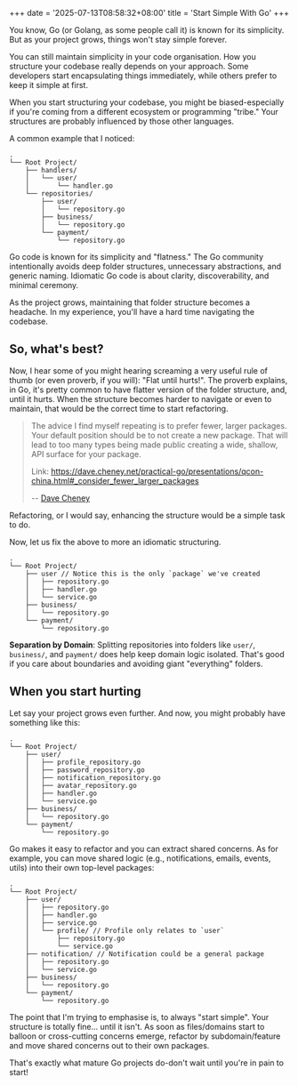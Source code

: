 +++
date = '2025-07-13T08:58:32+08:00'
title = 'Start Simple With Go'
+++

You know, Go (or Golang, as some people call it) is known for its simplicity.
But as your project grows, things won't stay simple forever.

You can still maintain simplicity in your code organisation.
How you structure your codebase really depends on your approach.
Some developers start encapsulating things immediately, while others prefer to
keep it simple at first.

When you start structuring your codebase, you might be biased-especially
if you're coming from a different ecosystem or programming "tribe."
Your structures are probably influenced by those other languages.

A common example that I noticed:

```shell
.
└── Root Project/
    ├── handlers/
    │   └── user/
    │       └── handler.go
    └── repositories/
        ├── user/
        │   └── repository.go
        ├── business/
        │   └── repository.go
        └── payment/
            └── repository.go
```

Go code is known for its simplicity and "flatness." The Go community intentionally
avoids deep folder structures, unnecessary abstractions, and generic naming.
Idiomatic Go code is about clarity, discoverability, and minimal ceremony.

As the project grows, maintaining that folder structure becomes a headache.
In my experience, you'll have a hard time navigating the codebase.

## So, what's best?

Now, I hear some of you might hearing screaming a very useful rule of thumb
(or even proverb, if you will): "Flat until hurts!". The proverb explains,
in Go, it's pretty common to have flatter version of the folder structure, and,
until it hurts. When the structure becomes harder to navigate or even to maintain,
that would be the correct time to start refactoring.

> The advice I find myself repeating is to prefer fewer, larger packages.
> Your default position should be to not create a new package. That will
> lead to too many types being made public creating a wide, shallow,
> API surface for your package.
>
> Link: <https://dave.cheney.net/practical-go/presentations/qcon-china.html#_consider_fewer_larger_packages>
>
> -- [Dave Cheney](https://dave.cheney.net/about)

Refactoring, or I would say, enhancing the structure would be a simple task to do.

Now, let us fix the above to more an idiomatic structuring.

```shell
.
└── Root Project/
    ├── user // Notice this is the only `package` we've created
    │   ├── repository.go 
    │   ├── handler.go
    │   └── service.go
    ├── business/
    │   └── repository.go
    └── payment/
        └── repository.go
```

**Separation by Domain**: Splitting repositories into folders like `user/`,
`business/`, and `payment/` does help keep domain logic isolated.
That's good if you care about boundaries and avoiding giant "everything" folders.

## When you start hurting

Let say your project grows even further. And now, you might probably have something
like this:

```shell
.
└── Root Project/
    ├── user/
    │   ├── profile_repository.go
    │   ├── password_repository.go
    │   ├── notification_repository.go
    │   ├── avatar_repository.go
    │   ├── handler.go
    │   └── service.go
    ├── business/
    │   └── repository.go
    └── payment/
        └── repository.go
```

Go makes it easy to refactor and you can extract shared concerns. As for example,
you can move shared logic (e.g., notifications, emails, events, utils) into
their own top-level packages:

```shell
.
└── Root Project/
    ├── user/
    │   ├── repository.go
    │   ├── handler.go
    │   ├── service.go
    │   └── profile/ // Profile only relates to `user`
    │       ├── repository.go
    │       └── service.go
    ├── notification/ // Notification could be a general package
    │   ├── repository.go
    │   └── service.go
    ├── business/
    │   └── repository.go
    └── payment/
        └── repository.go
```

The point that I'm trying to emphasise is, to always "start simple". Your structure
is totally fine… until it isn't. As soon as files/domains start to balloon or
cross-cutting concerns emerge, refactor by subdomain/feature and move shared
concerns out to their own packages.

That's exactly what mature Go projects do-don't wait until you're in pain to start!
